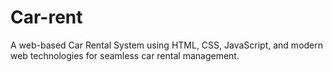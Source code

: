 # Car-rent
A web-based Car Rental System using HTML, CSS, JavaScript, and modern web technologies for seamless car rental management.
